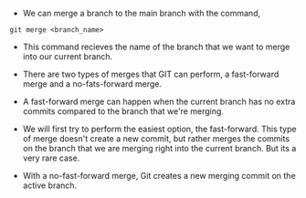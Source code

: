 * We can merge a branch to the main branch with the command,

```
git merge <branch_name>
```

* This command recieves the name of the branch that we want to merge into our current branch. 

* There are two types of merges that GIT can perform, a fast-forward merge and a no-fats-forward merge. 

* A fast-forward merge can happen when the current branch has no extra commits compared to the branch that we're merging. 

* We will first try to perform the easiest option, the fast-forward. This type of merge doesn't create a new commit, but rather merges the commits on the branch that we are merging right into the current branch. But its a very rare case. 

* With a no-fast-forward merge, Git creates a new merging commit on the active branch.
